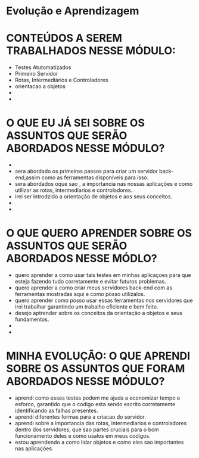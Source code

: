 # Evolução e Aprendizagem

# CONTEÚDOS A SEREM TRABALHADOS NESSE MÓDULO:
* Testes Atutomatizados 
* Primeiro Servidor
* Rotas, Intermediários e Controladores
* orientacao a objetos
* 
* 

# O QUE EU JÁ SEI SOBRE OS ASSUNTOS QUE SERÃO ABORDADOS NESSE MÓDULO?

* 
* sera abordado os primeiros passos para criar um servidor back-end,assim como as ferramentas disponiveis para isso.
* sera abordados oque sao , a importancia nas nossas aplicações e como utilizar as rotas, intermediarios e controladores.
* irei ser introdzido a orientação de objetos e aos seus conceitos.
* 
* 

# O QUE QUERO APRENDER SOBRE OS ASSUNTOS QUE SERÃO ABORDADOS NESSE MÓDLO?

* quero aprender a como usar tais testes em minhas aplicaçoes para que esteja fazendo tudo corretamente e evitar futuros problemas.
* quero aprender a como criar meus servidores back-end com as ferramentas mostradas aqui e como posso utilizalos.
* quero aprender como posso usar essas ferramentas nos servidores que irei trabalhar garantindo um trabalho eficiente e bem feito.
* desejo aptrender sobre os conceitos da orientação a objetos e seus fundamentos.
* 
*

#   MINHA EVOLUÇÃO: O QUE APRENDI SOBRE OS ASSUNTOS QUE FORAM ABORDADOS NESSE MÓDULO?

* aprendi  como esses testes podem me ajuda a economizar tempo e esforco, garantido que o codigo esta sendo escrito corretamente identificando as falhas presentes.
* aprendi diferentes formas para a criacao do servidor.
* aprendi sobre a importancia das rotas, intermediarios e controladores dentro dos servidores, que sao partes cruciais para o bom funcionamento deles e como usalos em meus codigos.
* estou aprendendo a como lidar objetos e como eles sao importantes nas aplicações.
